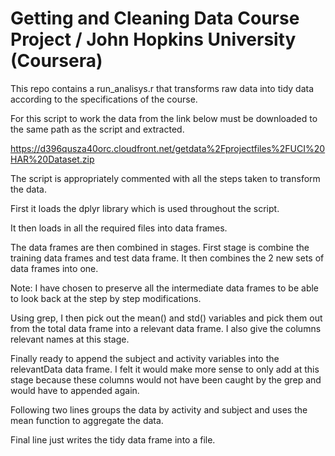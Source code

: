 # Getting and Cleaning Data Course Project / John Hopkins University (Coursera)

This repo contains a run_analisys.r that transforms raw data into tidy data according to the specifications of the course.

For this script to work the data from the link below must be downloaded to the same path as the script and extracted.

https://d396qusza40orc.cloudfront.net/getdata%2Fprojectfiles%2FUCI%20HAR%20Dataset.zip 

The script is appropriately commented with all the steps taken to transform the data.

First it loads the dplyr library which is used throughout the script.

It then loads in all the required files into data frames.

The data frames are then combined in stages. First stage is combine the training data frames and test data frame. It then combines the 2 new sets of data frames into one.

Note: I have chosen to preserve all the intermediate data frames to be able to look back at the step by step modifications.

Using grep, I then pick out the mean() and std() variables and pick them out from the total data frame into a relevant data frame. I also give the columns relevant names at this stage.

Finally ready to append the subject and activity variables into the relevantData data frame. I felt it would make more sense to only add at this stage because these columns would not have been caught by the grep and would have to appended again.

Following two lines groups the data by activity and subject and uses the mean function to aggregate the data.

Final line just writes the tidy data frame into a file.
